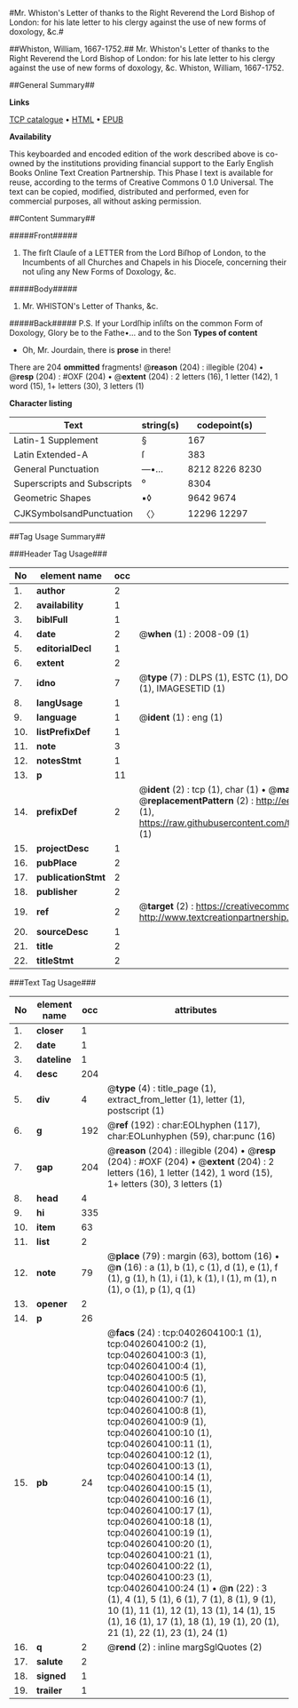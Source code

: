 #Mr. Whiston's Letter of thanks to the Right Reverend the Lord Bishop of London: for his late letter to his clergy against the use of new forms of doxology, &c.#

##Whiston, William, 1667-1752.##
Mr. Whiston's Letter of thanks to the Right Reverend the Lord Bishop of London: for his late letter to his clergy against the use of new forms of doxology, &c.
Whiston, William, 1667-1752.

##General Summary##

**Links**

[TCP catalogue](http://www.ota.ox.ac.uk/tcp/)  • 
[HTML](http://tei.it.ox.ac.uk/tcp/Texts-HTML/free/004/004783648.html)  • 
[EPUB](http://tei.it.ox.ac.uk/tcp/Texts-EPUB/free/004/004783648.epub)

**Availability**

This keyboarded and encoded edition of the
	       work described above is co-owned by the institutions
	       providing financial support to the Early English Books
	       Online Text Creation Partnership. This Phase I text is
	       available for reuse, according to the terms of Creative
	       Commons 0 1.0 Universal. The text can be copied,
	       modified, distributed and performed, even for
	       commercial purposes, all without asking permission.


##Content Summary##

#####Front#####

1. The firſt Clauſe of a LETTER from the Lord Biſhop of London, to the Incumbents of all Churches and Chapels in his Dioceſe, concerning their not uſing any New Forms of Doxology, &c.

#####Body#####

1. Mr. WHISTON's Letter of Thanks, &c.

#####Back#####
P.S. If your Lordſhip inſiſts on the common Form of Doxology, Glory be to the Fathe•… and to the Son
**Types of content**

  * Oh, Mr. Jourdain, there is **prose** in there!

There are 204 **ommitted** fragments! 
 @__reason__ (204) : illegible (204)  •  @__resp__ (204) : #OXF (204)  •  @__extent__ (204) : 2 letters (16), 1 letter (142), 1 word (15), 1+ letters (30), 3 letters (1)

**Character listing**


|Text|string(s)|codepoint(s)|
|---|---|---|
|Latin-1 Supplement|§|167|
|Latin Extended-A|ſ|383|
|General Punctuation|—•…|8212 8226 8230|
|Superscripts             and Subscripts|⁰|8304|
|Geometric Shapes|▪◊|9642 9674|
|CJKSymbolsandPunctuation|〈〉|12296 12297|

##Tag Usage Summary##

###Header Tag Usage###

|No|element name|occ|attributes|
|---|---|---|---|
|1.|__author__|2||
|2.|__availability__|1||
|3.|__biblFull__|1||
|4.|__date__|2| @__when__ (1) : 2008-09 (1)|
|5.|__editorialDecl__|1||
|6.|__extent__|2||
|7.|__idno__|7| @__type__ (7) : DLPS (1), ESTC (1), DOCNO (1), TCP (1), GALEDOCNO (1), CONTENTSET (1), IMAGESETID (1)|
|8.|__langUsage__|1||
|9.|__language__|1| @__ident__ (1) : eng (1)|
|10.|__listPrefixDef__|1||
|11.|__note__|3||
|12.|__notesStmt__|1||
|13.|__p__|11||
|14.|__prefixDef__|2| @__ident__ (2) : tcp (1), char (1)  •  @__matchPattern__ (2) : ([0-9\-]+):([0-9IVX]+) (1), (.+) (1)  •  @__replacementPattern__ (2) : http://eebo.chadwyck.com/downloadtiff?vid=$1&page=$2 (1), https://raw.githubusercontent.com/textcreationpartnership/Texts/master/tcpchars.xml#$1 (1)|
|15.|__projectDesc__|1||
|16.|__pubPlace__|2||
|17.|__publicationStmt__|2||
|18.|__publisher__|2||
|19.|__ref__|2| @__target__ (2) : https://creativecommons.org/publicdomain/zero/1.0/ (1), http://www.textcreationpartnership.org/docs/. (1)|
|20.|__sourceDesc__|1||
|21.|__title__|2||
|22.|__titleStmt__|2||


###Text Tag Usage###

|No|element name|occ|attributes|
|---|---|---|---|
|1.|__closer__|1||
|2.|__date__|1||
|3.|__dateline__|1||
|4.|__desc__|204||
|5.|__div__|4| @__type__ (4) : title_page (1), extract_from_letter (1), letter (1), postscript (1)|
|6.|__g__|192| @__ref__ (192) : char:EOLhyphen (117), char:EOLunhyphen (59), char:punc (16)|
|7.|__gap__|204| @__reason__ (204) : illegible (204)  •  @__resp__ (204) : #OXF (204)  •  @__extent__ (204) : 2 letters (16), 1 letter (142), 1 word (15), 1+ letters (30), 3 letters (1)|
|8.|__head__|4||
|9.|__hi__|335||
|10.|__item__|63||
|11.|__list__|2||
|12.|__note__|79| @__place__ (79) : margin (63), bottom (16)  •  @__n__ (16) : a (1), b (1), c (1), d (1), e (1), f (1), g (1), h (1), i (1), k (1), l (1), m (1), n (1), o (1), p (1), q (1)|
|13.|__opener__|2||
|14.|__p__|26||
|15.|__pb__|24| @__facs__ (24) : tcp:0402604100:1 (1), tcp:0402604100:2 (1), tcp:0402604100:3 (1), tcp:0402604100:4 (1), tcp:0402604100:5 (1), tcp:0402604100:6 (1), tcp:0402604100:7 (1), tcp:0402604100:8 (1), tcp:0402604100:9 (1), tcp:0402604100:10 (1), tcp:0402604100:11 (1), tcp:0402604100:12 (1), tcp:0402604100:13 (1), tcp:0402604100:14 (1), tcp:0402604100:15 (1), tcp:0402604100:16 (1), tcp:0402604100:17 (1), tcp:0402604100:18 (1), tcp:0402604100:19 (1), tcp:0402604100:20 (1), tcp:0402604100:21 (1), tcp:0402604100:22 (1), tcp:0402604100:23 (1), tcp:0402604100:24 (1)  •  @__n__ (22) : 3 (1), 4 (1), 5 (1), 6 (1), 7 (1), 8 (1), 9 (1), 10 (1), 11 (1), 12 (1), 13 (1), 14 (1), 15 (1), 16 (1), 17 (1), 18 (1), 19 (1), 20 (1), 21 (1), 22 (1), 23 (1), 24 (1)|
|16.|__q__|2| @__rend__ (2) : inline margSglQuotes (2)|
|17.|__salute__|2||
|18.|__signed__|1||
|19.|__trailer__|1||

